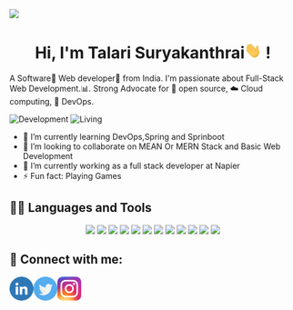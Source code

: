 ![](https://raw.githubusercontent.com/halfrost/halfrost/master/icons/header_.png)

<!-- ## 👋Hi, I am Surya! glad to see you here  -->
<h1 align="center">Hi, I'm Talari Suryakanthrai<img src="https://raw.githubusercontent.com/ABSphreak/ABSphreak/master/gifs/Hi.gif" width="30px"> ! </h1>

A Software🌈 Web developer🎯 from India. I'm passionate about Full-Stack Web Development.:bar_chart:. Strong Advocate for 📜 open source, :cloud: Cloud computing, 🚀 DevOps.



![Development](https://img.shields.io/badge/Developement-Full%20Stack-brightgreen)
![Living](https://img.shields.io/badge/Living-India-blue)

<!-- <img width="50%" align="right" alt="Github Image" src="https://raw.githubusercontent.com/onimur/.github/master/.resources/git-header.svg" /> -->

- 🌱 I’m currently learning DevOps,Spring and Sprinboot
- 👯 I’m looking to collaborate on MEAN Or MERN Stack and Basic Web Development
- 🏫 I’m currently working as a full stack developer at Napier
- ⚡ Fun fact: Playing Games

## 👨‍💻 Languages and Tools

<p align="center">
  <img src="https://img.shields.io/badge/java-%23ED8B00.svg?style=for-the-badge&logo=java&logoColor=white">
  <img src="https://img.shields.io/badge/html5-%23E34F26.svg?style=for-the-badge&logo=html5&logoColor=white">
  <img src="https://img.shields.io/badge/css3-%231572B6.svg?style=for-the-badge&logo=css3&logoColor=white">
  <img src="https://img.shields.io/badge/javascript-%23323330.svg?style=for-the-badge&logo=javascript&logoColor=%23F7DF1E">
  <img src="https://img.shields.io/badge/react-%2320232a.svg?style=for-the-badge&logo=react&logoColor=%2361DAFB">
  <img src="https://img.shields.io/badge/MySQL-00000F?style=for-the-badge&logo=mysql&logoColor=white">
  <img src="https://img.shields.io/badge/PostgreSQL-316192?style=for-the-badge&logo=postgresql&logoColor=white">
  <img src="https://img.shields.io/badge/MongoDB-4EA94B?style=for-the-badge&logo=mongodb&logoColor=white">
  <img src="https://img.shields.io/badge/git-%23F05033.svg?style=for-the-badge&logo=git&logoColor=white">
  <img src="https://img.shields.io/badge/bootstrap-%23563D7C.svg?style=for-the-badge&logo=bootstrap&logoColor=white">
  <img src="https://img.shields.io/badge/python-3670A0?style=for-the-badge&logo=python&logoColor=ffdd54">
  <img src="https://img.shields.io/badge/express-000000?style=for-the-badge&logo=express&logoColor=ffdd54">  
</p>


## 🤝 Connect with me:
<a href="linkedin.com/in/talari-suryakanthrai-0352b3190"><img align="left" src="images/link.png" alt="surya" width="42px"/></a>
<a href="https://twitter.com/TSuryakanthrai"><img align="left" src="images/twitter.png" alt="surya" width="42px"/></a>
<a href="https://www.instagram.com/talarisuryakanthrai/"><img align="left" src="images/instagram.png" alt="surya" width="42px"/></a>
<!--
**suryakanthrai/suryakanthrai** is a ✨ _special_ ✨ repository because its `README.md` (this file) appears on your GitHub profile.

Here are some ideas to get you started:

- 🔭 I’m currently working on ...
- 🌱 I’m currently learning ...
- 👯 I’m looking to collaborate on ...
- 🤔 I’m looking for help with ...
- 💬 Ask me about ...
- 📫 How to reach me: ...
- 😄 Pronouns: ...
- ⚡ Fun fact: ...
-->
